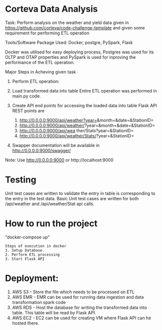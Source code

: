 # Corteva Data Analysis
Task: Perform analysis on the weather and yield data given in https://github.com/corteva/code-challenge-template and given some requirement for performing ETL operation

Tools/Software Package Used:
Docker, postgre, PySpark, Flask

Docker was utilised for easy deploying process, Postgres was used for its OLTP and OTAP properties and PySpark is used for inproving the performance of the ETL operation. 

Major Steps in Acheving given task
1. Perform ETL operation:
2. Load transformed data into table
    Entire ETL operation was performed in main.py code. 

3. Create API end points for accessing the loaded data into table
    Flask API REST points are
    1. http://0.0.0.0:9000/api/weather?year=<year>&month=<month>&date=<date>&StationID=<StationID>
    2. http://0.0.0.0:9000/api/weather/<PageNumber>?year=<year>&month=<month>&date=<date>&StationID=<StationID>
    3. http://0.0.0.0:9000/api/wea ther/Stats?year=<year>&StationID=<StationID>
    4. http://0.0.0.0:9000/api/weather/Stats/<PageNumber>?year=<year>&StationID=<StationID>
4. Swapper documentation will be available in http://0.0.0.0:9000/swagger/

Note: Use http://0.0.0.0:9000 or http://localhost:9000

# Testing
Unit test cases are written to validate the entry in table is corresponding to the entry in the test data. Basic Unit test cases are written for both /api/weather and /api/weather/Stat api calls.


# How to run the project     
"docker-compose up"

    Steps of execution in docker
    1. Setup Database.
    2. Perform ETL processing
    3. Start Flask API
    
# Deployment:

1. AWS S3 - Store the file which needs to be processed on ETL
2. AWS EMR - EMR can be used for running data ingestion and data transformation spark code
3. AWS RDS - Host the database for writing the transformed data into table. This table will be read by Flask API. 
4. AWS EC2 - EC2 can be used for creating VM where Flask API can he hosted there.

